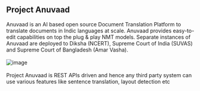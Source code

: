 ## Project Anuvaad
Anuvaad is an AI based open source Document Translation Platform to translate documents in Indic languages at scale. Anuvaad provides easy-to-edit capabilities on top the plug & play NMT models. Separate instances of Anuvaad are deployed to Diksha (NCERT), Supreme Court of India (SUVAS) and Supreme Court of Bangladesh (Amar Vasha).
<br>
<br>
![image](https://github.com/project-anuvaad/.github/assets/1707796/1bec9c93-1431-4bb6-a472-04031b7c6a1a)
<br>
<br>
Project Anuvaad is REST APIs driven and hence any third party system can use various features like sentence translation, layout detection etc

<!--

**Here are some ideas to get you started:**

🙋‍♀️ A short introduction - what is your organization all about?
🌈 Contribution guidelines - how can the community get involved?
👩‍💻 Useful resources - where can the community find your docs? Is there anything else the community should know?
🍿 Fun facts - what does your team eat for breakfast?
🧙 Remember, you can do mighty things with the power of [Markdown](https://docs.github.com/github/writing-on-github/getting-started-with-writing-and-formatting-on-github/basic-writing-and-formatting-syntax)
-->
